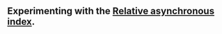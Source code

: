 Experimenting with the [Relative asynchronous index](https://doi.org/10.1007/s11071-018-4275-1).
---





